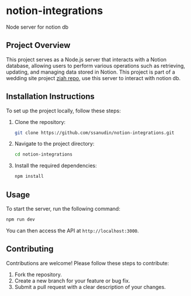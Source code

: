 # notion-integrations

Node server for notion db

## Project Overview

This project serves as a Node.js server that interacts with a Notion database, allowing users to perform various operations such as retrieving, updating, and managing data stored in Notion.
This project is part of a wedding site project [ziah repo](https://github.com/ssanudin/ziah), use this server to interact with notion db.

## Installation Instructions

To set up the project locally, follow these steps:

1. Clone the repository:
   ```bash
   git clone https://github.com/ssanudin/notion-integrations.git
   ```
2. Navigate to the project directory:
   ```bash
   cd notion-integrations
   ```
3. Install the required dependencies:
   ```bash
   npm install
   ```

## Usage

To start the server, run the following command:

```bash
npm run dev
```

You can then access the API at `http://localhost:3000`.

## Contributing

Contributions are welcome! Please follow these steps to contribute:

1. Fork the repository.
2. Create a new branch for your feature or bug fix.
3. Submit a pull request with a clear description of your changes.
